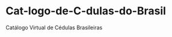 Cat-logo-de-C-dulas-do-Brasil
=============================

Catálogo Virtual de Cédulas Brasileiras 
